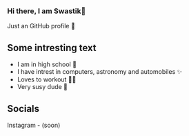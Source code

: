### Hi there, I am Swastik👋

Just an GitHub profile 🥱

## Some intresting text 
- I am in high school 🏫
- I have intrest in computers, astronomy and automobiles ✨
- Loves to workout 💪🏻
- Very susy dude 🥲

## Socials

Instagram - (soon)
